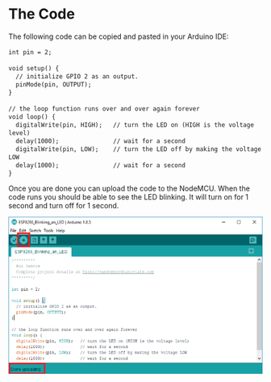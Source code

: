 # The Code

The following code can be copied and pasted in your Arduino IDE:

```text
int pin = 2;

void setup() {
  // initialize GPIO 2 as an output.
  pinMode(pin, OUTPUT);
}

// the loop function runs over and over again forever
void loop() {
  digitalWrite(pin, HIGH);   // turn the LED on (HIGH is the voltage level)
  delay(1000);               // wait for a second
  digitalWrite(pin, LOW);    // turn the LED off by making the voltage LOW
  delay(1000);               // wait for a second
}
```

 Once you are done you can upload the code to the NodeMCU. When the code runs you should be able to see the LED blinking. It will turn on for 1 second and turn off for 1 second. 

![](../../../.gitbook/assets/nodemcuupload.png)



